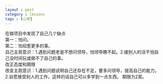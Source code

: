 ```yaml
---
layout : post
category : lessons
tags : [心得]
---
```

在做项目中发现了自己几个缺点   
第一：怕问。   
第二：怕招惹更多的事。    
自己主观意识：1.遇到问题老是不想问领导，怕领导瞧不起。2.接别人的活干怕自己没时间玩或做不了自己的事。   
改正态度和期限   
改变主观意识：1.遇到问题说明自己还存在不足，要多问领导，提高自己的能力。2.自愿接受别人的工作，这样的话自己可以多学到一点东西。
期限为2周。
